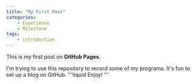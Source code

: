 ```yaml
---
title: "My First Post"
categories:
	- Experience
	- Milestone
tags:
	- introduction	
---
```

This is my first post on **GitHub Pages**. 

I'm trying to use this repository to record some of my programs. It's fun to set up a blog on GitHub.
'''liquid
Enjoy!
'''
